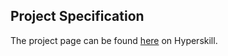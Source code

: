 ## Project Specification

The project page can be found [here](https://hyperskill.org/projects/69?track=2) on Hyperskill.